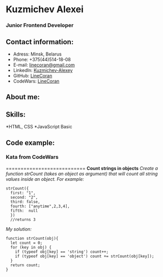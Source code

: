 # Kuzmichev Alexei #

### Junior Frontend Developer ###

## Contact information: ##

* Adress: Minsk, Belarus
* Phone: +375(44)514-18-08
* E-mail: linecoran@gmail.com
* LinkedIn: [Kuzmichev-Alexey](https://www.linkedin.com/in/alexey-kuzmichev-4a5471239/)
* GitHub: [LineCoran](https://github.com/LineCoran)
* CodeWars: [LineCoran](https://www.codewars.com/users/LineCoran)

## About me: ##


## Skills: ##

*HTML, CSS
*JavaScript Basic

## Code example: ##
### Kata from CodeWars ###
===========================
**Count strings in objects**
*Create a function strCount (takes an object as argument) that will count all string values inside an object. For example:*

``` 
strCount({
  first: "1",
  second: "2",
  third: false,
  fourth: ["anytime",2,3,4],
  fifth:  null
  })
  //returns 3
```

*My solution:*

```
function strCount(obj){
  let count = 0;
  for (key in obj) {
    if (typeof obj[key] == 'string') count++;
    if (typeof obj[key] == 'object') count += strCount(obj[key]);
  }
  return count;
}
```